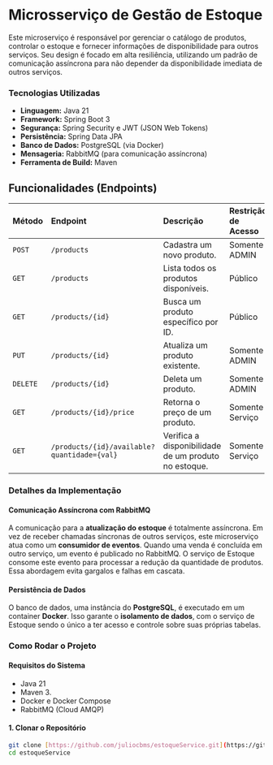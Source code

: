# Microsserviço de Gestão de Estoque

Este microserviço é responsável por gerenciar o catálogo de produtos, controlar o estoque e fornecer informações de disponibilidade para outros serviços. Seu design é focado em alta resiliência, utilizando um padrão de comunicação assíncrona para não depender da disponibilidade imediata de outros serviços.

### Tecnologias Utilizadas

-   **Linguagem:** Java 21
-   **Framework:** Spring Boot 3
-   **Segurança:** Spring Security e JWT (JSON Web Tokens)
-   **Persistência:** Spring Data JPA
-   **Banco de Dados:** PostgreSQL (via Docker)
-   **Mensageria:** RabbitMQ (para comunicação assíncrona)
-   **Ferramenta de Build:** Maven

## Funcionalidades (Endpoints)

| Método | Endpoint | Descrição | Restrição de Acesso |
| :--- | :--- | :--- | :--- |
| `POST` | `/products` | Cadastra um novo produto. | Somente ADMIN |
| `GET` | `/products` | Lista todos os produtos disponíveis. | Público |
| `GET` | `/products/{id}` | Busca um produto específico por ID. | Público |
| `PUT` | `/products/{id}` | Atualiza um produto existente. | Somente ADMIN |
| `DELETE`| `/products/{id}` | Deleta um produto. | Somente ADMIN |
| `GET` | `/products/{id}/price` | Retorna o preço de um produto. | Somente Serviço |
| `GET` | `/products/{id}/available?quantidade={val}`| Verifica a disponibilidade de um produto no estoque. | Somente Serviço |


### Detalhes da Implementação

#### Comunicação Assíncrona com RabbitMQ
A comunicação para a **atualização do estoque** é totalmente assíncrona. Em vez de receber chamadas síncronas de outros serviços, este microserviço atua como um **consumidor de eventos**. Quando uma venda é concluída em outro serviço, um evento é publicado no RabbitMQ. O serviço de Estoque consome este evento para processar a redução da quantidade de produtos. Essa abordagem evita gargalos e falhas em cascata.

#### Persistência de Dados
O banco de dados, uma instância do **PostgreSQL**, é executado em um container **Docker**. Isso garante o **isolamento de dados**, com o serviço de Estoque sendo o único a ter acesso e controle sobre suas próprias tabelas.

### Como Rodar o Projeto

#### Requisitos do Sistema
-   Java 21
-   Maven 3.
-   Docker e Docker Compose
-   RabbitMQ (Cloud AMQP)

#### 1. Clonar o Repositório
```bash
git clone [https://github.com/juliocbms/estoqueService.git](https://github.com/juliocbms/estoqueService.git)
cd estoqueService
